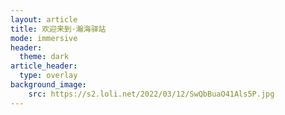 ```yaml
---
layout: article
title: 欢迎来到·瀚海驿站
mode: immersive
header:
  theme: dark
article_header:
  type: overlay
background_image:
    src: https://s2.loli.net/2022/03/12/SwQbBuaO41Als5P.jpg
---
```


<!--more-->

